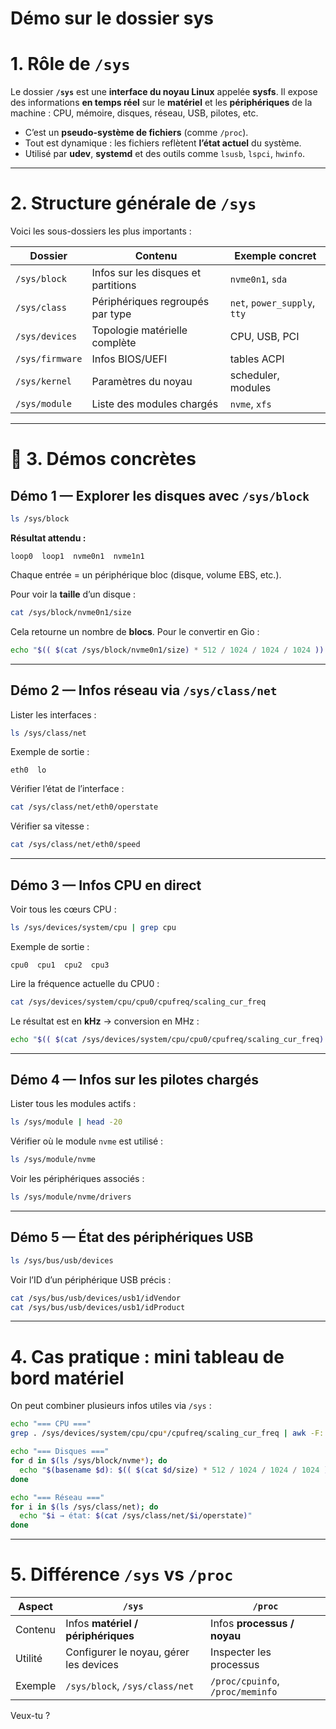 # Démo sur le dossier sys

#  1. Rôle de `/sys`

Le dossier **`/sys`** est une **interface du noyau Linux** appelée **sysfs**.
Il expose des informations **en temps réel** sur le **matériel** et les **périphériques** de la machine : CPU, mémoire, disques, réseau, USB, pilotes, etc.

* C’est un **pseudo-système de fichiers** (comme `/proc`).
* Tout est dynamique : les fichiers reflètent **l’état actuel** du système.
* Utilisé par **udev**, **systemd** et des outils comme `lsusb`, `lspci`, `hwinfo`.

---

#  2. Structure générale de `/sys`

Voici les sous-dossiers les plus importants :

| Dossier         | Contenu                             | Exemple concret              |
| --------------- | ----------------------------------- | ---------------------------- |
| `/sys/block`    | Infos sur les disques et partitions | `nvme0n1`, `sda`             |
| `/sys/class`    | Périphériques regroupés par type    | `net`, `power_supply`, `tty` |
| `/sys/devices`  | Topologie matérielle complète       | CPU, USB, PCI                |
| `/sys/firmware` | Infos BIOS/UEFI                     | tables ACPI                  |
| `/sys/kernel`   | Paramètres du noyau                 | scheduler, modules           |
| `/sys/module`   | Liste des modules chargés           | `nvme`, `xfs`                |

---

# 🔹 3. Démos concrètes

## **Démo 1 — Explorer les disques avec `/sys/block`**

```bash
ls /sys/block
```

**Résultat attendu :**

```
loop0  loop1  nvme0n1  nvme1n1
```

Chaque entrée = un périphérique bloc (disque, volume EBS, etc.).

Pour voir la **taille** d’un disque :

```bash
cat /sys/block/nvme0n1/size
```

Cela retourne un nombre de **blocs**. Pour le convertir en Gio :

```bash
echo "$(( $(cat /sys/block/nvme0n1/size) * 512 / 1024 / 1024 / 1024 )) Gio"
```

---

## **Démo 2 — Infos réseau via `/sys/class/net`**

Lister les interfaces :

```bash
ls /sys/class/net
```

Exemple de sortie :

```
eth0  lo
```

Vérifier l’état de l’interface :

```bash
cat /sys/class/net/eth0/operstate
```

Vérifier sa vitesse :

```bash
cat /sys/class/net/eth0/speed
```

---

## **Démo 3 — Infos CPU en direct**

Voir tous les cœurs CPU :

```bash
ls /sys/devices/system/cpu | grep cpu
```

Exemple de sortie :

```
cpu0  cpu1  cpu2  cpu3
```

Lire la fréquence actuelle du CPU0 :

```bash
cat /sys/devices/system/cpu/cpu0/cpufreq/scaling_cur_freq
```

Le résultat est en **kHz** → conversion en MHz :

```bash
echo "$(( $(cat /sys/devices/system/cpu/cpu0/cpufreq/scaling_cur_freq) / 1000 )) MHz"
```

---

## **Démo 4 — Infos sur les pilotes chargés**

Lister tous les modules actifs :

```bash
ls /sys/module | head -20
```

Vérifier où le module `nvme` est utilisé :

```bash
ls /sys/module/nvme
```

Voir les périphériques associés :

```bash
ls /sys/module/nvme/drivers
```

---

## **Démo 5 — État des périphériques USB**

```bash
ls /sys/bus/usb/devices
```

Voir l’ID d’un périphérique USB précis :

```bash
cat /sys/bus/usb/devices/usb1/idVendor
cat /sys/bus/usb/devices/usb1/idProduct
```

---

# 4. Cas pratique : mini tableau de bord matériel

On peut combiner plusieurs infos utiles via `/sys` :

```bash
echo "=== CPU ==="
grep . /sys/devices/system/cpu/cpu*/cpufreq/scaling_cur_freq | awk -F: '{printf "%s : %.0f MHz\n", $1, $2/1000}'

echo "=== Disques ==="
for d in $(ls /sys/block/nvme*); do
  echo "$(basename $d): $(( $(cat $d/size) * 512 / 1024 / 1024 / 1024 )) Gio"
done

echo "=== Réseau ==="
for i in $(ls /sys/class/net); do
  echo "$i → état: $(cat /sys/class/net/$i/operstate)"
done
```

---

#  5. Différence `/sys` vs `/proc`

| Aspect  | `/sys`                                 | `/proc`                          |
| ------- | -------------------------------------- | -------------------------------- |
| Contenu | Infos **matériel / périphériques**     | Infos **processus / noyau**      |
| Utilité | Configurer le noyau, gérer les devices | Inspecter les processus          |
| Exemple | `/sys/block`, `/sys/class/net`         | `/proc/cpuinfo`, `/proc/meminfo` |




Veux-tu ?
